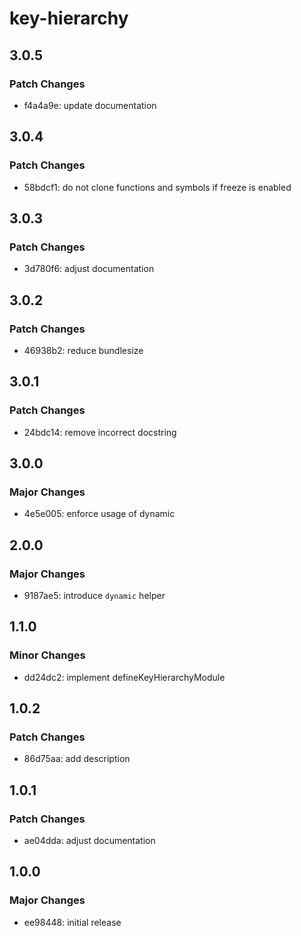# key-hierarchy

## 3.0.5

### Patch Changes

- f4a4a9e: update documentation

## 3.0.4

### Patch Changes

- 58bdcf1: do not clone functions and symbols if freeze is enabled

## 3.0.3

### Patch Changes

- 3d780f6: adjust documentation

## 3.0.2

### Patch Changes

- 46938b2: reduce bundlesize

## 3.0.1

### Patch Changes

- 24bdc14: remove incorrect docstring

## 3.0.0

### Major Changes

- 4e5e005: enforce usage of dynamic

## 2.0.0

### Major Changes

- 9187ae5: introduce `dynamic` helper

## 1.1.0

### Minor Changes

- dd24dc2: implement defineKeyHierarchyModule

## 1.0.2

### Patch Changes

- 86d75aa: add description

## 1.0.1

### Patch Changes

- ae04dda: adjust documentation

## 1.0.0

### Major Changes

- ee98448: initial release
